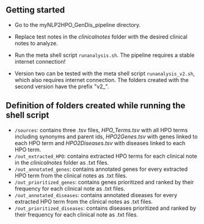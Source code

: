## Getting started
* Go to the myNLP2HPO_GenDis_pipeline directory.

* Replace test notes in the *clinicalnotes* folder with the desired clinical notes to analyze.

* Run the meta shell script `runanalysis.sh`. The pipeline requires a stable internet connection!

* Version two can be tested with the meta shell script `runanalysis_v2.sh`, which also requires internet connection. The folders created with the second version have the prefix "v2_".

## Definition of folders created while running the shell script

* `/sources`: contains three .tsv files, *HPO_Terms.tsv* with all HPO terms including synonyms and parent ids, *HPO2Genes.tsv* with genes linked to each HPO term and *HPO2Diseases.tsv* with diseases linked to each HPO term.
* `/out_extracted_HPO`: contains extracted HPO terms for each clinical note in the *clinicalnotes* folder as .txt files.
* `/out_annotated_genes`: contains annotated genes for every extracted HPO term from the clinical notes as .txt files.
* `/out_prioritized_genes`: contains genes prioritized and ranked by their frequency for each clinical note as .txt files.
* `/out_annotated_diseases`: contains annotated diseases for every extracted HPO term from the clinical notes as .txt files.
* `/out_prioritized_diseases`: contains diseases prioritized and ranked by their frequency for each clinical note as .txt files.
